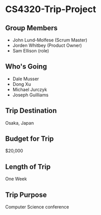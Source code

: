 # CS4320-Trip-Project

## Group Members
  * John Lund-Molfese (Scrum Master)
  * Jorden Whitbey (Product Owner)
  * Sam Ellison (role)

## Who's Going
  * Dale Musser
  * Dong Xu
  * Michael Jurczyk
  * Joseph Guilliams
## Trip Destination
Osaka, Japan
## Budget for Trip
$20,000
## Length of Trip
One Week
## Trip Purpose
Computer Science conference
